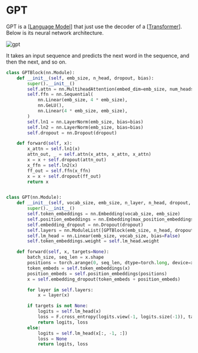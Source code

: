 # GPT

GPT is a [[Language Model]] that just use the decoder of a [[Transformer]]. Below is its neural network architecture.

![gpt](../../assets/image/gpt.jpeg)

It takes an input sequence and predicts the next word in the sequence, and then the next, and so on.

```python
class GPTBlock(nn.Module):
    def __init__(self, emb_size, n_head, dropout, bias):
        super().__init__()
        self.attn = nn.MultiheadAttention(embed_dim=emb_size, num_heads=n_head, batch_first=True)
        self.ffn = nn.Sequential(
            nn.Linear(emb_size, 4 * emb_size),
            nn.GeLU(),
            nn.Linear(4 * emb_size, emb_size),
        )
        self.ln1 = nn.LayerNorm(emb_size, bias=bias)
        self.ln2 = nn.LayerNorm(emb_size, bias=bias)
        self.dropout = nn.Dropout(dropout)

    def forward(self, x):
        x_attn = self.ln1(x)
        attn_out, _ = self.attn(x_attn, x_attn, x_attn)
        x = x + self.dropout(attn_out)
        x_ffn = self.ln2(x)
        ff_out = self.ffn(x_ffn)
        x = x + self.dropout(ff_out)
        return x


class GPT(nn.Module):
    def __init__(self, vocab_size, emb_size, n_layer, n_head, dropout, bias, max_position_embeddings=512):
        super().__init__()
        self.token_embeddings = nn.Embedding(vocab_size, emb_size)
        self.position_embeddings = nn.Embedding(max_position_embeddings, emb_size)
        self.embedding_dropout = nn.Dropout(dropout)
        self.layers = nn.ModuleList([GPTBlock(emb_size, n_head, dropout, bias) for _ in range(n_layer)])
        self.lm_head = nn.Linear(emb_size, vocab_size, bias=False)
        self.token_embeddings.weight = self.lm_head.weight

    def forward(self, x, targets=None):
        batch_size, seq_len = x.shape
        positions = torch.arange(0, seq_len, dtype=torch.long, device=x.device)
        token_embeds = self.token_embeddings(x)
        position_embeds = self.position_embeddings(positions)
        x = self.embedding_dropout(token_embeds + position_embeds)

        for layer in self.layers:
            x = layer(x)

        if targets is not None:
            logits = self.lm_head(x)
            loss = F.cross_entropy(logits.view(-1, logits.size(-1)), targets.view(-1), ignore_index=-1)
            return logits, loss
        else:
            logits = self.lm_head(x[:, -1, :])
            loss = None
            return logits, loss
```

[//begin]: # "Autogenerated link references for markdown compatibility"
[Language Model]: <Language Model.md> "Language Model"
[Transformer]: ../deep_learning/Transformer.md "Transformer"
[//end]: # "Autogenerated link references"
